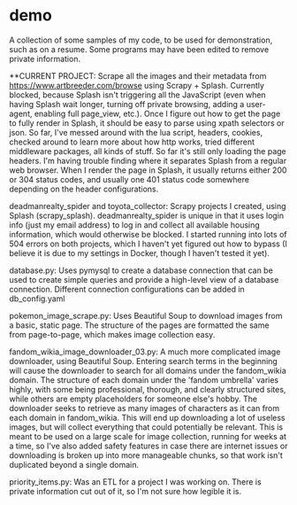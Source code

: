 # demo

A collection of some samples of my code, to be used for demonstration, such as on a resume. Some programs may have been edited to remove private information.

**CURRENT PROJECT: Scrape all the images and their metadata from https://www.artbreeder.com/browse using Scrapy + Splash. Currently blocked, because Splash isn't triggering all the JavaScript (even when having Splash wait longer, turning off private browsing, adding a user-agent, enabling full page_view, etc.). Once I figure out how to get the page to fully render in Splash, it should be easy to parse using xpath selectors or json.
So far, I've messed around with the lua script, headers, cookies, checked around to learn more about how http works, tried different middleware packages, all kinds of stuff. So far it's still only loading the page headers. I'm having trouble finding where it separates Splash from a regular web browser. When I render the page in Splash, it usually returns either 200 or 304 status codes, and usually one 401 status code somewhere depending on the header configurations.


deadmanrealty_spider and toyota_collector:
  Scrapy projects I created, using Splash (scrapy_splash). deadmanrealty_spider is unique in that it uses login info (just my email address) to log in and collect all available housing information, which would otherwise be blocked. I started running into lots of 504 errors on both projects, which I haven't yet figured out how to bypass (I believe it is due to my settings in Docker, though I haven't tested it yet). 

database.py:
  Uses pymysql to create a database connection that can be used to create simple queries and provide a high-level view of a database connection. Different connection configurations can be added in db_config.yaml

pokemon_image_scrape.py:
  Uses Beautiful Soup to download images from a basic, static page. The structure of the pages are formatted the same from page-to-page, which makes image collection easy.

fandom_wikia_image_downloader_03.py:
  A much more complicated image downloader, using Beautiful Soup. Entering search terms in the beginning will cause the downloader to search for all domains under the fandom_wikia domain. The structure of each domain under the 'fandom umbrella' varies highly, with some being professional, thorough, and clearly structured sites, while others are empty placeholders for someone else's hobby. The downloader seeks to retrieve as many images of characters as it can from each domain in fandom_wikia. This will end up downloading a lot of useless images, but will collect everything that could potentially be relevant. This is meant to be used on a large scale for image collection, running for weeks at a time, so I've also added safety features in case there are internet issues or downloading is broken up into more manageable chunks, so that work isn't duplicated beyond a single domain.

priority_items.py:
  Was an ETL for a project I was working on. There is private information cut out of it, so I'm not sure how legible it is.
